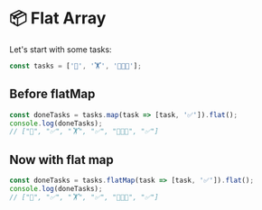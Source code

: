 # 📦 Flat Array

Let's start with some tasks:

```js
const tasks = ['🧺', '🏋️', '🧑🏼‍🍳'];
```

## Before flatMap

```js
const doneTasks = tasks.map(task => [task, '✅']).flat();
console.log(doneTasks);
// ["🧺", "✅", "🏋️", "✅", "🧑🏼‍🍳", "✅"] 
```

## Now with flat map

```js
const doneTasks = tasks.flatMap(task => [task, '✅']).flat();
console.log(doneTasks);
// ["🧺", "✅", "🏋️", "✅", "🧑🏼‍🍳", "✅"] 
```